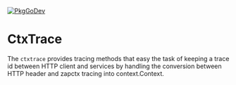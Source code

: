 [![PkgGoDev](https://pkg.go.dev/badge/github.com/canonical/ctxtrace)](https://pkg.go.dev/github.com/canonical/ctxtrace)

# CtxTrace

The `ctxtrace` provides tracing methods that easy the task of
keeping a trace id between HTTP client and services by handling
the conversion between HTTP header and zapctx tracing into context.Context.
